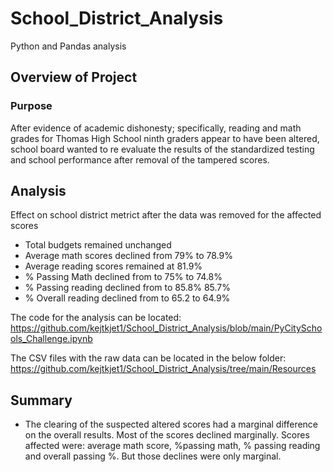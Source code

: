 # School_District_Analysis
Python and Pandas analysis

## Overview of Project

### Purpose

After evidence of academic dishonesty; specifically, reading and math grades for Thomas High School ninth graders appear to have been altered, school board wanted to re evaluate the results of the standardized testing and school performance after removal of the tampered scores. 
## Analysis

Effect on school district metrict after the data was removed for the affected scores
- Total budgets remained unchanged
- Average math scores declined from  79% to 78.9%
- Average reading scores remained at 81.9%
- % Passing Math declined from to 75% to 74.8%
- % Passing reading declined from to 85.8% 85.7%
- % Overall reading declined from to 65.2 to 64.9%


The code for the analysis can be located: https://github.com/kejtkjet1/School_District_Analysis/blob/main/PyCitySchools_Challenge.ipynb

The CSV files with the raw data can be located in the below folder: https://github.com/kejtkjet1/School_District_Analysis/tree/main/Resources

## Summary

- The clearing of the suspected altered scores had a marginal difference on the overall results. Most of the scores declined marginally. Scores affected were: average math score, %passing math, % passing reading and overall passing %. But those declines were only marginal. 